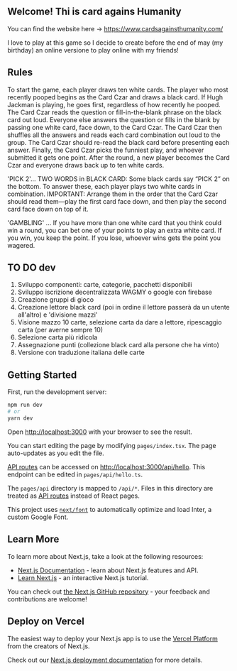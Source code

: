 ## Welcome! Thi is card agains Humanity

You can find the website here -> https://www.cardsagainsthumanity.com/

I love to play at this game so I decide to create before the end of may (my birthday) an online versione to play online with my friends!

## Rules

To start the game, each player draws ten white cards. The player who most recently pooped begins as the Card Czar and draws a black card. If Hugh Jackman is playing, he goes first, regardless of how recently he pooped. The Card Czar reads the question or fill-in-the-blank phrase on the black card out loud. Everyone else answers the question or fills in the blank by passing one white card, face down, to the Card Czar. The Card Czar then shuffles all the answers and reads each card combination out loud to the group. The Card Czar should re-read the black card before presenting each answer. Finally, the Card Czar picks the funniest play, and whoever submitted it gets one point. After the round, a new player becomes the Card Czar and everyone draws back up to ten white cards.

'PICK 2'... TWO WORDS in BLACK CARD: Some black cards say “PICK 2” on the bottom. To answer these, each player plays two white cards in combination. IMPORTANT: Arrange them in the order that the Card Czar should read them—play the first card face down, and then play the second card face down on top of it.

'GAMBLING' ... If you have more than one white card that you think could win a round, you can bet one of your points to play an extra white card. If you win, you keep the point. If you lose, whoever wins gets the point you wagered.

## TO DO dev

1. Sviluppo componenti: carte, categorie, pacchetti disponibili
2. Sviluppo iscrizione decentralizzata WAGMY o google con firebase
3. Creazione gruppi di gioco
4. Creazione lettore black card (poi in ordine il lettore passerà da un utente all'altro) e 'divisione mazzi'
5. Visione mazzo 10 carte, selezione carta da dare a lettore, ripescaggio carta (per averne sempre 10)
6. Selezione carta più ridicola
7. Assegnazione punti (collezione black card alla persone che ha vinto)
8. Versione con traduzione italiana delle carte

## Getting Started

First, run the development server:

```bash
npm run dev
# or
yarn dev
```

Open [http://localhost:3000](http://localhost:3000) with your browser to see the result.

You can start editing the page by modifying `pages/index.tsx`. The page auto-updates as you edit the file.

[API routes](https://nextjs.org/docs/api-routes/introduction) can be accessed on [http://localhost:3000/api/hello](http://localhost:3000/api/hello). This endpoint can be edited in `pages/api/hello.ts`.

The `pages/api` directory is mapped to `/api/*`. Files in this directory are treated as [API routes](https://nextjs.org/docs/api-routes/introduction) instead of React pages.

This project uses [`next/font`](https://nextjs.org/docs/basic-features/font-optimization) to automatically optimize and load Inter, a custom Google Font.

## Learn More

To learn more about Next.js, take a look at the following resources:

- [Next.js Documentation](https://nextjs.org/docs) - learn about Next.js features and API.
- [Learn Next.js](https://nextjs.org/learn) - an interactive Next.js tutorial.

You can check out [the Next.js GitHub repository](https://github.com/vercel/next.js/) - your feedback and contributions are welcome!

## Deploy on Vercel

The easiest way to deploy your Next.js app is to use the [Vercel Platform](https://vercel.com/new?utm_medium=default-template&filter=next.js&utm_source=create-next-app&utm_campaign=create-next-app-readme) from the creators of Next.js.

Check out our [Next.js deployment documentation](https://nextjs.org/docs/deployment) for more details.

